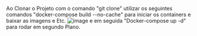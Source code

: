 Ao Clonar o Projeto com o comando "git clone" utilizar os seguintes comandos 
"docker-compose build --no-cache" para iniciar os containers e baixar as imagens e Etc.
![image](https://github.com/user-attachments/assets/7203c570-e090-44e1-83d6-ecf8bd006152)
e em seguida "Docker-compose up -d" para rodar em segundo Plano.
